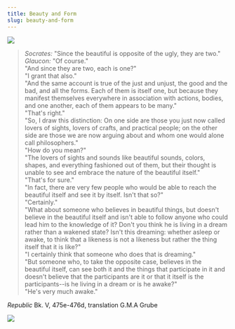 ```yaml
---
title: Beauty and Form
slug: beauty-and-form
---
```


<img class="flush" src="/image/antennaeg.jpg" data-source="Colliding Antennae Galaxies - NASA Photograph" data-link="http://www.nasa.gov/multimedia/imagegallery/image_feature_1086.html">

> *Socrates:* "Since the beautiful is opposite of the ugly, they are two."  
> *Glaucon:* "Of course."  
> "And since they are two, each is one?"  
> "I grant that also."  
> "And the same account is true of the just and unjust, the good and the bad, and all the forms. Each of them is itself one, but because they manifest themselves everywhere in association with actions, bodies, and one another, each of them appears to be many."  
> "That's right."  
> "So, I draw this distinction: On one side are those you just now called lovers of sights, lovers of crafts, and practical people; on the other side are those we are now arguing about and whom one would alone call philosophers."  
> "How do you mean?"  
> "The lovers of sights and sounds like beautiful sounds, colors, shapes, and everything fashioned out of them, but their thought is unable to see and embrace the nature of the beautiful itself."  
> "That's for sure."  
> "In fact, there are very few people who would be able to reach the beautiful itself and see it by itself. Isn't that so?"  
> "Certainly."  
> "What about someone who believes in beautiful things, but doesn't believe in the beautiful itself and isn't able to follow anyone who could lead him to the knowledge of it? Don't you think he is living in a dream rather than a wakened state? Isn't this dreaming: whether asleep or awake, to think that a likeness is not a likeness but rather the thing itself that it is like?"  
> "I certainly think that someone who does that is dreaming."  
> "But someone who, to take the opposite case, believes in the beautiful itself, can see both it and the things that participate in it and doesn't believe that the participants are it or that it itself is the participants--is he living in a dream or is he awake?"  
> "He's very much awake."

<attr><i>Republic</i> Bk. V, 475e-476d, translation G.M.A Grube</attr>

<img src="/image/ADN_animation.gif">
